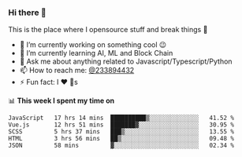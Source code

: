### Hi there 👋

<!--
**a233894432/a233894432** is a ✨ _special_ ✨ repository because its `README.md` (this file) appears on your GitHub profile.

Here are some ideas to get you started:

- 🔭 I’m currently working on ...
- 🌱 I’m currently learning ...
- 👯 I’m looking to collaborate on ...
- 🤔 I’m looking for help with ...
- 💬 Ask me about ...
- 📫 How to reach me: ...
- 😄 Pronouns: ...
- ⚡ Fun fact: ...
-->
 
 
This is the place where I opensource stuff and break things :rofl:

- 🔭 I’m currently working on something cool :wink:
- 🌱 I’m currently learning AI, ML and Block Chain
- 💬 Ask me about anything related to Javascript/Typescript/Python
- 📫 How to reach me: [@233894432](https://twitter.com/233894432)
- ⚡ Fun fact: I :heart: :dog:s

📊 **This week I spent my time on**
<!--START_SECTION:waka-->
```text
JavaScript   17 hrs 14 mins  ██████████▒░░░░░░░░░░░░░░   41.52 % 
Vue.js       12 hrs 51 mins  ███████▓░░░░░░░░░░░░░░░░░   30.95 % 
SCSS         5 hrs 37 mins   ███▒░░░░░░░░░░░░░░░░░░░░░   13.55 % 
HTML         3 hrs 56 mins   ██▒░░░░░░░░░░░░░░░░░░░░░░   09.48 % 
JSON         58 mins         ▓░░░░░░░░░░░░░░░░░░░░░░░░   02.34 % 
```
<!--END_SECTION:waka-->
